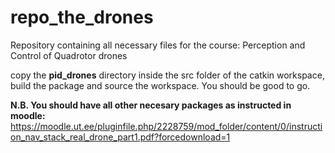 # repo_the_drones
Repository containing all necessary files for the course: Perception and Control of Quadrotor drones

copy the **pid_drones** directory inside the src folder of the catkin workspace, build the package and source the workspace. You should be good to go.

**N.B. You should have all other necesary packages as instructed in moodle:** https://moodle.ut.ee/pluginfile.php/2228759/mod_folder/content/0/instruction_nav_stack_real_drone_part1.pdf?forcedownload=1
